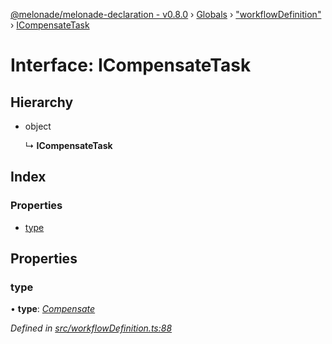 [@melonade/melonade-declaration - v0.8.0](../README.md) › [Globals](../globals.md) › ["workflowDefinition"](../modules/_workflowdefinition_.md) › [ICompensateTask](_workflowdefinition_.icompensatetask.md)

# Interface: ICompensateTask

## Hierarchy

* object

  ↳ **ICompensateTask**

## Index

### Properties

* [type](_workflowdefinition_.icompensatetask.md#type)

## Properties

###  type

• **type**: *[Compensate](../enums/_task_.tasktypes.md#compensate)*

*Defined in [src/workflowDefinition.ts:88](https://github.com/devit-tel/melonade-declaration/blob/eb487fd/src/workflowDefinition.ts#L88)*
